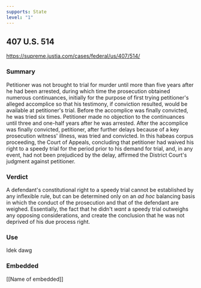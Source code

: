 ```yaml
---
supports: State
level: "1"
---
```

## 407 U.S. 514

https://supreme.justia.com/cases/federal/us/407/514/

### Summary

Petitioner was not brought to trial for murder until more than five years after he had been arrested, during which time the prosecution obtained numerous continuances, initially for the purpose of first trying petitioner's alleged accomplice so that his testimony, if conviction resulted, would be available at petitioner's trial. Before the accomplice was finally convicted, he was tried six times. Petitioner made no objection to the continuances until three and one-half years after he was arrested. After the accomplice was finally convicted, petitioner, after further delays because of a key prosecution witness' illness, was tried and convicted. In this habeas corpus proceeding, the Court of Appeals, concluding that petitioner had waived his right to a speedy trial for the period prior to his demand for trial, and, in any event, had not been prejudiced by the delay, affirmed the District Court's judgment against petitioner.

### Verdict
A defendant's constitutional right to a speedy trial cannot be established by any inflexible rule, but can be determined only on an _ad hoc_ balancing basis in which the conduct of the prosecution and that of the defendant are weighed. Essentially, the fact that he didn't *want* a speedy trial outweighs any opposing considerations, and create the conclusion that he was not deprived of his due process right.
### Use

Idek dawg
### Embedded

[[Name of embedded]]